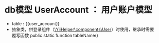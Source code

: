 # db模型 UserAccount ： 用户账户模型
- table : {{user_account}}
- 抽象类，供登录组件（[\YiiHelper\components\User](../../../doc/components/User.md)）时使用，继承时需要覆写函数 public static function tableName()
